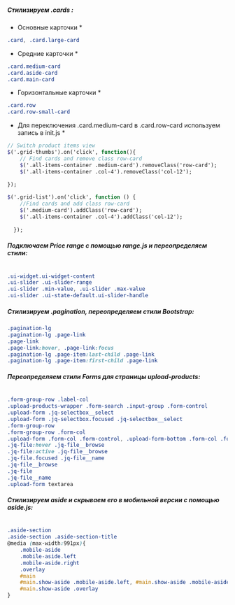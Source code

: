 
##### Стилизируем ***.cards*** : 
* Основные карточки *
```scss /* или css */
.card, .card.large-card 
```
* Средние карточки *
```scss /* или css */
.card.medium-card 
.card.aside-card
.card.main-card
```
* Горизонтальные карточки *
```scss /* или css */
.card.row
.card.row-small-card 
```
* Для переключения .card.medium-card в .card.row-card используем запись в init.js *
```scss /* или css */
// Switch product items view
$('.grid-thumbs').on('click', function(){
    // Find cards and remove class row-card
    $('.all-items-container .medium-card').removeClass('row-card');
    $('.all-items-container .col-4').removeClass('col-12');
   
});

$('.grid-list').on('click', function () {
    //Find cards and add class row-card
    $('.medium-card').addClass('row-card');
    $('.all-items-container .col-4').addClass('col-12');
   
  });
```
##### Подключаем ***Price range*** c помощью range.js и переопределяем стили:

```scss /* или css */

.ui-widget.ui-widget-content 
.ui-slider .ui-slider-range 
.ui-slider .min-value, .ui-slider .max-value
.ui-slider .ui-state-default.ui-slider-handle 
```
##### Стилизируем ***.pagination***, переопределяем стили Bootstrap:

```scss /* или css */
.pagination-lg
.pagination-lg .page-link
.page-link 
.page-link:hover, .page-link:focus 
.pagination-lg .page-item:last-child .page-link
.pagination-lg .page-item:first-child .page-link 
```
##### Переопределяем стили Forms для страницы upload-products:
```scss /* или css */

.form-group-row .label-col 
.upload-products-wrapper .form-search .input-group .form-control 
.upload-form .jq-selectbox__select 
.upload-form .jq-selectbox.focused .jq-selectbox__select
.form-group-row 
.form-group-row .form-col 
.upload-form .form-col .form-control, .upload-form-bottom .form-col .form-control 
.jq-file:hover .jq-file__browse
.jq-file:active .jq-file__browse 
.jq-file.focused .jq-file__name 
.jq-file__browse 
.jq-file
.jq-file__name 
.upload-form textarea
```
##### Стилизируем aside и скрываем его в мобильной версии с помощью aside.js:
```scss /* или css */

.aside-section 
.aside-section .aside-section-title
@media (max-width:991px){
    .mobile-aside 
    .mobile-aside.left 
    .mobile-aside.right
    .overlay 
    #main 
    #main.show-aside .mobile-aside.left, #main.show-aside .mobile-aside.right 
    #main.show-aside .overlay 
}
```    
